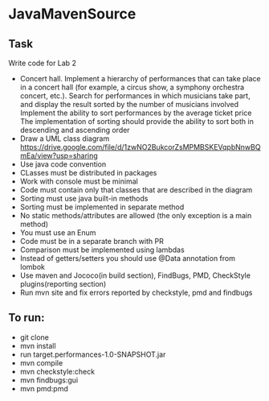 # JavaMavenSource
## Task
Write code for Lab 2

- Concert hall. Implement a hierarchy of performances that can take place in a concert hall (for example, a circus show, a symphony orchestra concert, etc.). Search for performances in which musicians take part, and display the result sorted by the number of musicians involved
Implement the ability to sort performances by the average ticket price
The implementation of sorting should provide the ability to sort both in descending and ascending order	
- Draw a UML class diagram https://drive.google.com/file/d/1zwNO2BukcorZsMPMBSKEVqpbNnwBQmEa/view?usp=sharing
- Use java code convention
- CLasses must be distributed in packages
- Work with console must be minimal
- Code must contain only that classes that are described in the diagram
- Sorting must use java built-in methods
- Sorting must be implemented in separate method
- No static methods/attributes are allowed (the only exception is a main method)
- You must use an Enum
- Code must be in a separate branch with PR
- Comparison must be implemented using lambdas
- Instead of getters/setters you should use @Data annotation from lombok
- Use maven and Jococo(in build section), FindBugs, PMD, CheckStyle plugins(reporting section)
- Run mvn site and fix errors reported by checkstyle, pmd and findbugs
## To run:
- git clone
- mvn install
- run target.performances-1.0-SNAPSHOT.jar
- mvn compile
- mvn checkstyle:check
- mvn findbugs:gui
- mvn pmd:pmd
